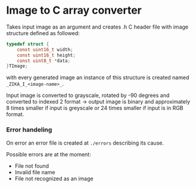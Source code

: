 # Image to C array converter

Takes input image as an argument and creates .h C header file with image structure defined as followed:
```C
typedef struct {
	const uint16_t width;
	const uint16_t height;
	const uint8_t *data;
}TImage;
```
with every generated image an instance of this structure is created named `_ZIKA_I_<image-name>_`.

Input image is converted to grayscale, rotated by -90 degrees and converted to indexed 2 format -> output image is binary and approximately 8 times smaller if input is greyscale or 24 times smaller if input is in RGB format.

### Error handeling
On error an error file is created at `./errors` describing its cause.

Possible errors are at the moment:
- File not found
- Invalid file name
- File not recognized as an image
